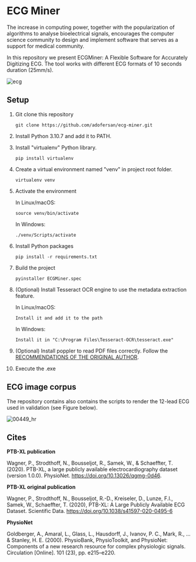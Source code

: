 # ECG Miner

The increase in computing power, together with the popularization of algorithms to analyse bioelectrical signals, encourages the computer science community to design and implement software that serves as a support for medical community. 

In this repository we present ECGMiner: A Flexible Software for Accurately Digitizing ECG. The tool works with different ECG formats of 10 seconds duration (25mm/s).

![ecg](https://user-images.githubusercontent.com/68826642/189548326-acfaa335-b87a-4d5b-b4b9-b0f778e90d3b.PNG)


## Setup
1. Git clone this repository
    ```
    git clone https://github.com/adofersan/ecg-miner.git
    ``` 
2. Install Python 3.10.7 and add it to PATH.
3. Install "virtualenv" Python library.
    ```
    pip install virtualenv
    ```
4. Create a virtual environment named "venv" in project root folder.
    ```
    virtualenv venv
    ```
5. Activate the environment

    In Linux/macOS:
    ```
    source venv/bin/activate
    ```

    In Windows:
    ```
    ./venv/Scripts/activate
    ```
6. Install Python packages
    ```
    pip install -r requirements.txt
    ```
7. Build the project
    ```
    pyinstaller ECGMiner.spec
    ```
8. (Optional) Install Tesseract OCR engine to use the metadata extraction feature.

    In Linux/macOS:
    ```
    Install it and add it to the path
    ```

    In Windows:
    ```
    Install it in "C:\Program Files\Tesseract-OCR\tesseract.exe"
    ```

9. (Optional) Install poppler to read PDF files correctly. Follow the [RECOMMENDATIONS OF THE ORIGINAL AUTHOR](https://github.com/Belval/pdf2image).

10. Execute the .exe

## ECG image corpus

The repository contains also contains the scripts to render the 12-lead ECG used in validation (see Figure below).

![00449_hr](https://user-images.githubusercontent.com/68826642/185110567-3c5c83e5-4312-4208-ac66-c0c0fc961f3c.png)

## Cites

**PTB-XL publication**

Wagner, P., Strodthoff, N., Bousseljot, R., Samek, W., & Schaeffter, T. (2020). PTB-XL, a large publicly available electrocardiography dataset (version 1.0.0). PhysioNet. https://doi.org/10.13026/qgmg-0d46.

**PTB-XL original publication**

Wagner, P., Strodthoff, N., Bousseljot, R.-D., Kreiseler, D., Lunze, F.I., Samek, W., Schaeffter, T. (2020), PTB-XL: A Large Publicly Available ECG Dataset. Scientific Data. https://doi.org/10.1038/s41597-020-0495-6

**PhysioNet**

Goldberger, A., Amaral, L., Glass, L., Hausdorff, J., Ivanov, P. C., Mark, R., ... & Stanley, H. E. (2000). PhysioBank, PhysioToolkit, and PhysioNet: Components of a new research resource for complex physiologic signals. Circulation [Online]. 101 (23), pp. e215–e220.
